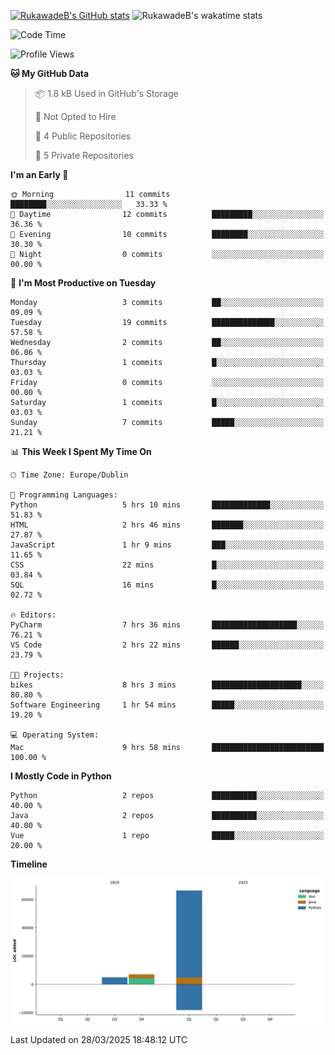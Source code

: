 
[![RukawadeB's GitHub stats](https://github-readme-stats.vercel.app/api?username=RukawadeB&hide=prs&show_icons=true&theme=omni)](https://github.com/anuraghazra/github-readme-stats)
![RukawadeB's wakatime stats](https://github-readme-stats.vercel.app/api/wakatime?username=RukawadeB)

<!--START_SECTION:waka-->
![Code Time](http://img.shields.io/badge/Code%20Time-363%20hrs%2015%20mins-blue)

![Profile Views](http://img.shields.io/badge/Profile%20Views-3-blue)

**🐱 My GitHub Data** 

> 📦 1.8 kB Used in GitHub's Storage 
 > 
> 🚫 Not Opted to Hire
 > 
> 📜 4 Public Repositories 
 > 
> 🔑 5 Private Repositories 
 > 
**I'm an Early 🐤** 

```text
🌞 Morning                11 commits          ████████░░░░░░░░░░░░░░░░░   33.33 % 
🌆 Daytime                12 commits          █████████░░░░░░░░░░░░░░░░   36.36 % 
🌃 Evening                10 commits          ████████░░░░░░░░░░░░░░░░░   30.30 % 
🌙 Night                  0 commits           ░░░░░░░░░░░░░░░░░░░░░░░░░   00.00 % 
```
📅 **I'm Most Productive on Tuesday** 

```text
Monday                   3 commits           ██░░░░░░░░░░░░░░░░░░░░░░░   09.09 % 
Tuesday                  19 commits          ██████████████░░░░░░░░░░░   57.58 % 
Wednesday                2 commits           ██░░░░░░░░░░░░░░░░░░░░░░░   06.06 % 
Thursday                 1 commits           █░░░░░░░░░░░░░░░░░░░░░░░░   03.03 % 
Friday                   0 commits           ░░░░░░░░░░░░░░░░░░░░░░░░░   00.00 % 
Saturday                 1 commits           █░░░░░░░░░░░░░░░░░░░░░░░░   03.03 % 
Sunday                   7 commits           █████░░░░░░░░░░░░░░░░░░░░   21.21 % 
```


📊 **This Week I Spent My Time On** 

```text
🕑︎ Time Zone: Europe/Dublin

💬 Programming Languages: 
Python                   5 hrs 10 mins       █████████████░░░░░░░░░░░░   51.83 % 
HTML                     2 hrs 46 mins       ███████░░░░░░░░░░░░░░░░░░   27.87 % 
JavaScript               1 hr 9 mins         ███░░░░░░░░░░░░░░░░░░░░░░   11.65 % 
CSS                      22 mins             █░░░░░░░░░░░░░░░░░░░░░░░░   03.84 % 
SQL                      16 mins             █░░░░░░░░░░░░░░░░░░░░░░░░   02.72 % 

🔥 Editors: 
PyCharm                  7 hrs 36 mins       ███████████████████░░░░░░   76.21 % 
VS Code                  2 hrs 22 mins       ██████░░░░░░░░░░░░░░░░░░░   23.79 % 

🐱‍💻 Projects: 
bikes                    8 hrs 3 mins        ████████████████████░░░░░   80.80 % 
Software Engineering     1 hr 54 mins        █████░░░░░░░░░░░░░░░░░░░░   19.20 % 

💻 Operating System: 
Mac                      9 hrs 58 mins       █████████████████████████   100.00 % 
```

**I Mostly Code in Python** 

```text
Python                   2 repos             ██████████░░░░░░░░░░░░░░░   40.00 % 
Java                     2 repos             ██████████░░░░░░░░░░░░░░░   40.00 % 
Vue                      1 repo              █████░░░░░░░░░░░░░░░░░░░░   20.00 % 
```



**Timeline**

![Lines of Code chart](https://raw.githubusercontent.com/RukawadeB/RukawadeB/main/assets/bar_graph.png)


 Last Updated on 28/03/2025 18:48:12 UTC
<!--END_SECTION:waka-->



